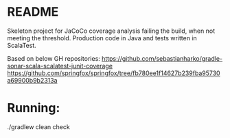 README
======

Skeleton project for JaCoCo coverage analysis failing the build, when not meeting the threshold.
Production code in Java and tests written in ScalaTest.

Based on below GH repositories:
https://github.com/sebastianharko/gradle-sonar-scala-scalatest-junit-coverage
https://github.com/springfox/springfox/tree/fb780ee1f14627b239fba95730a69900b9b2313a

Running:
========
./gradlew clean check